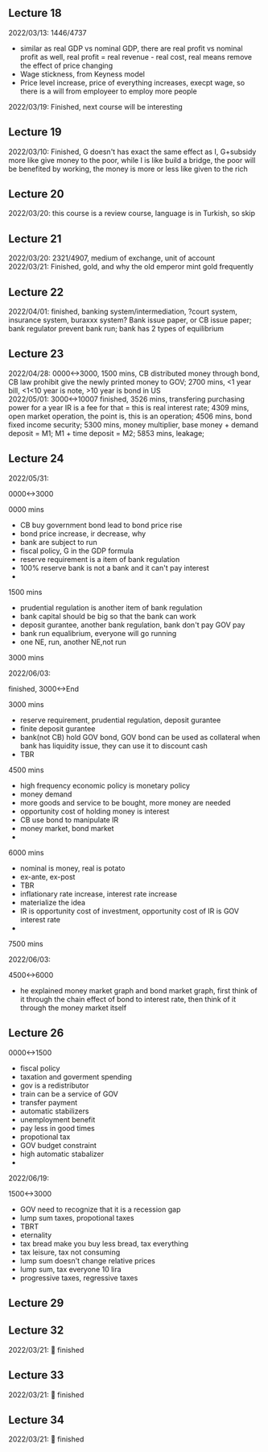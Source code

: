 ## Lecture 18
2022/03/13: 1446/4737
* similar as real GDP vs nominal GDP, there are real profit vs nominal profit as well, real profit = real revenue - real cost, real means remove the effect of price changing
* Wage stickness, from Keyness model
* Price level increase, price of everything increases, execpt wage, so there is a will from employeer to employ more people <br>

2022/03/19: Finished, next course will be interesting<br>

## Lecture 19
2022/03/10: Finished, G doesn't has exact the same effect as I, G+subsidy more like give money to the poor, while I is like build a bridge, the poor will be benefited by working, the money is more or less like given to the rich

## Lecture 20
2022/03/20: this course is a review course, language is in Turkish, so skip

## Lecture 21
2022/03/20: 2321/4907, medium of exchange, unit of account <br>
2022/03/21: Finished, gold, and why the old emperor mint gold frequently

## Lecture 22
2022/04/01: finished, banking system/intermediation, ?court system, insurance system, buraxxx system? Bank issue paper, or CB issue paper; bank regulator prevent bank run; bank has 2 types of equilibrium

## Lecture 23
2022/04/28: 0000<->3000, 1500 mins, CB distributed money through bond, CB law prohibit give the newly printed money to GOV;
2700 mins, <1 year bill, <1<10 year is note, >10 year is bond in US <br>
2022/05/01: 3000<->10007 finished, 3526 mins, transfering purchasing power for a year IR is a fee for that = this is real interest rate;
4309 mins, open market operation, the point is, this is an operation;
4506 mins, bond fixed income security;
5300 mins, money multiplier, base money + demand deposit = M1; M1 + time deposit = M2;
5853 mins, leakage;



## Lecture 24

2022/05/31:

0000<->3000

0000 mins

- CB buy government bond lead to bond price rise
- bond price increase, ir decrease, why
- bank are subject to run
- fiscal policy, G in the GDP formula
- reserve requirement is a item of bank regulation
- 100% reserve bank is not a bank and it can't pay interest
- 

1500 mins

- prudential regulation is another item of bank regulation
- bank capital should be big so that the bank can work
- deposit gurantee, another bank regulation, bank don't pay GOV pay
- bank run equalibrium, everyone will go running
- one NE, run, another NE,not run

3000 mins

2022/06/03:

finished,
3000<->End

3000 mins

- reserve requirement, prudential regulation, deposit gurantee
- finite deposit gurantee
- bank(not CB) hold GOV bond, GOV bond can be used as collateral when bank has liquidity issue, they can use it to discount cash
- TBR

4500 mins

- high frequency economic policy is monetary policy
- money demand
- more goods and service to be bought, more money are needed
- opportunity cost of holding money is interest
- CB use bond to manipulate IR
- money market, bond market
- 

6000 mins

- nominal is money, real is potato
- ex-ante, ex-post
- TBR
- inflationary rate increase, interest rate increase
- materialize the idea
- IR is opportunity cost of investment, opportunity cost of IR is GOV interest rate
- 

7500 mins

2022/06/03:

4500<->6000
- he explained money market graph and bond market graph, first think of it through the chain effect of bond to interest rate, then think of it through the money market itself

## Lecture 26

0000<->1500

- fiscal policy
- taxation and goverment spending
- gov is a redistributor
- train can be a service of GOV
- transfer payment
- automatic stabilizers
- unemployment benefit
- pay less in good times
- propotional tax
- GOV budget constraint
- high automatic stabalizer
- 

2022/06/19:

1500<->3000

- GOV need to recognize that it is a recession gap
- lump sum taxes, propotional taxes
- TBRT
- eternality
- tax bread make you buy less bread, tax everything
- tax leisure, tax not consuming
- lump sum doesn't change relative prices
- lump sum, tax everyone 10 lira
- progressive taxes, regressive taxes

## Lecture 29

## Lecture 32
2022/03/21: 💫 finished 
## Lecture 33
2022/03/21: 💫 finished
## Lecture 34
2022/03/21: 💫 finished
